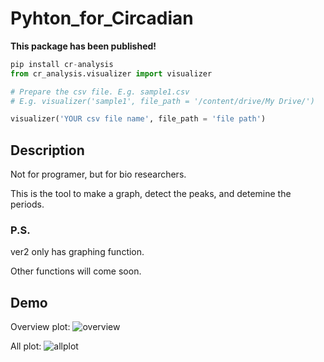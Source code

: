 # Pyhton_for_Circadian
**This package has been published!**
```py
pip install cr-analysis
from cr_analysis.visualizer import visualizer

# Prepare the csv file. E.g. sample1.csv
# E.g. visualizer('sample1', file_path = '/content/drive/My Drive/')

visualizer('YOUR csv file name', file_path = 'file path')
```


## Description
Not for programer, but for bio researchers.

This is the tool to make a graph, detect the peaks, and detemine the periods.

### P.S.
ver2 only has graphing function.

Other functions will come soon.

## Demo
Overview plot:
![overview](https://user-images.githubusercontent.com/45617592/72204708-49836580-34be-11ea-8505-9f72830e9326.png)

All plot:
![allplot](https://user-images.githubusercontent.com/45617592/72204687-fb6e6200-34bd-11ea-8c45-f70e922c9b90.png)
